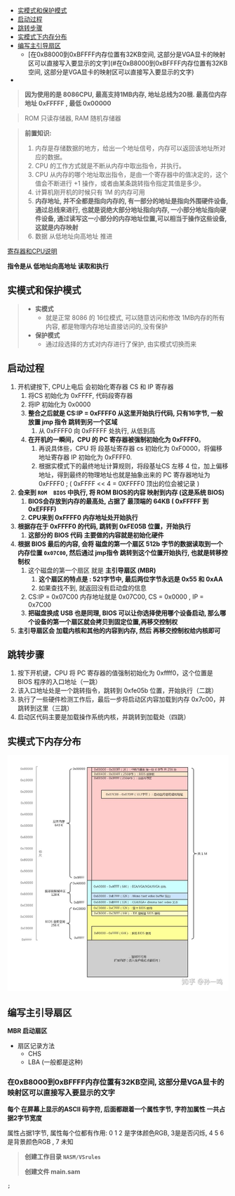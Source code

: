 - [实模式和保护模式](#实模式和保护模式)
- [启动过程](#启动过程)
- [跳转步骤](#跳转步骤)
- [实模式下内存分布](#实模式下内存分布)
- [编写主引导扇区](#编写主引导扇区)
  - [在0xB8000到0xBFFFF内存位置有32KB空间, 这部分是VGA显卡的映射区可以直接写入要显示的文字](#在0xB8000到0xBFFFF内存位置有32KB空间, 这部分是VGA显卡的映射区可以直接写入要显示的文字)
- 

> **因为使用的是  8086CPU, 最高支持1MB内存, 地址总线为20根. 最高位内存地址 0xFFFFF ,  最低 0x00000**

> ROM 只读存储器,   RAM 随机存储器

> **前置知识:**
>
> 1. 内存是存储数据的地方，给出一个地址信号，内存可以返回该地址所对应的数据。
> 2. CPU 的工作方式就是不断从内存中取出指令，并执行。
> 3. CPU 从内存的哪个地址取出指令，是由一个寄存器中的值决定的，这个值会不断进行 +1 操作，或者由某条跳转指令指定其值是多少。
> 4. 计算机刚开机的时候只有 1M 的内存可用
> 5. **内存地址, 并不全都是指向内存的, 有一部分的地址是指向外围硬件设备, 通过总线来进行, 也就是说绝大部分地址指向内存, 一小部分地址指向硬件设备, 通过读写这一小部分的内存地址位置,可以相当于操作这些设备, 这就是内存映射**
> 6. 数据 从低地址向高地址 推进



[寄存器和CPU说明](CPU_8086和ASM汇编.md)

**指令是从 低地址向高地址 读取和执行**



## 实模式和保护模式

> - **实模式**
>   - 就是正常 8086 的 16位模式, 可以随意访问和修改 1MB内存的所有内容, 都是物理内存地址直接访问的,没有保护
> - **保护模式**
>   - 通过段选择的方式对内存进行了保护, 由实模式切换而来



## 启动过程

1. 开机键按下, CPU上电后 会初始化寄存器 CS 和 IP 寄存器
   1. 将CS 初始化为 0xFFFF,  代码段寄存器
   2. 将IP  初始化为 0x0000
   3. **整合之后就是 CS:IP  =   0xFFFF0 从这里开始执行代码, 只有16字节, 一般放置 jmp 指令 跳转到另一个区域**
      1. 从 0xFFFF0 向  0xFFFFF 处执行,  从低到高
   4. **在开机的一瞬间，CPU 的 PC 寄存器被强制初始化为 0xFFFF0**。
      1. 再说具体些，CPU 将 段基址寄存器 cs 初始化为 0xF0000，将偏移地址寄存器 IP 初始化为 0xFFFF0.
      2. 根据实模式下的最终地址计算规则，将段基址CS 左移 4 位，加上偏移地址，得到最终的物理地址也就是抽象出来的 PC 寄存器地址为 0xFFFF0  ;  ( 0xFFFF << 4  = 0XFFFF0   顶出的位会被记录 )
2. **会来到 `ROM  BIOS` 中执行, 将 ROM BIOS的内容 映射到内存 (这是系统 BIOS)**
   1. **BIOS会存放到内存的最高处,   占据了 最顶端的 64KB  ( 0xFFFFF 到 0xEFFFF)**
   2. **CPU来到 0xFFFF0 内存地址处开始执行**
3. **根据存在于 0xFFFF0 的代码, 跳转到 0xFE05B 位置，开始执行**
   1. **这部分的 BIOS 代码 主要做的内容就是初始化硬件**
4. **根据 BIOS 最后的内容, 会将 磁盘的第一个扇区  512b 字节的数据读取到一个内存位置 `0x07C00`, 然后通过 jmp指令 跳转到这个位置开始执行, 也就是转移控制权**
   1. 这个磁盘的第一个扇区 就是 **主引导扇区 (MBR)**
      1. **这个扇区的特点是 :  521字节中, 最后两位字节永远是 0x55 和 0xAA**
      2. 如果查找不到, 就返回没有启动盘的信息
   2. CS:IP = 0x07C00  内存地址就是 0x07C00,  CS = 0x0000 , IP = 0x7C00
   3. **把磁盘换成 USB 也是同理,  BIOS 可以让你选择使用哪个设备启动, 那么哪个设备的第一个扇区就会拷贝到固定位置,再移交控制权**
5. **主引导扇区会 加载内核和其他的内容到内存, 然后 再移交控制权给内核即可**









## 跳转步骤

1. 按下开机键，CPU 将 PC 寄存器的值强制初始化为 0xffff0，这个位置是 BIOS 程序的入口地址（一跳）
2. 该入口地址处是一个跳转指令，跳转到 0xfe05b 位置，开始执行（二跳）
3. 执行了一些硬件检测工作后，最后一步将启动区内容加载到内存 0x7c00，并跳转到这里（三跳）
4. 启动区代码主要是加载操作系统内核，并跳转到加载处（四跳）





## 实模式下内存分布

![实模式下内存分布](png/实模式下内存分布.jpg)







## 编写主引导扇区

**MBR 启动扇区**

- 扇区记录方法
  - CHS
  - LBA  (一般都是这种)



### 在0xB8000到0xBFFFF内存位置有32KB空间, 这部分是VGA显卡的映射区可以直接写入要显示的文字

**每个 在屏幕上显示的ASCII 码字符, 后面都跟着一个属性字节,  字符加属性 一共占据2字节宽度**

属性占据1字节, 属性每个位都有作用: 0 1 2 是字体颜色RGB,  3是是否闪烁, 4 5 6 是背景颜色RGB , 7 未知



> **创建工作目录   `NASM/VSrules`**
>
> **创建文件 main.sam**

```cassandra
;

```















